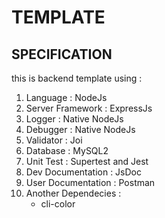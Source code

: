 # TEMPLATE

## SPECIFICATION

this is backend template using :

1. Language : NodeJs
2. Server Framework : ExpressJs
3. Logger : Native NodeJs
4. Debugger : Native NodeJs
5. Validator : Joi
6. Database : MySQL2
7. Unit Test : Supertest and Jest
8. Dev Documentation : JsDoc
9. User Documentation : Postman
10. Another Dependecies :
    - cli-color

